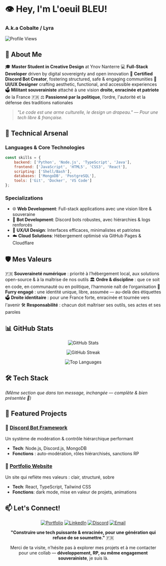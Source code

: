 # 👁️ Hey, I'm **L'oeuil BLEU**!

### A.k.a **Cobalte / Lyra**

![Profile Views](https://komarev.com/ghpvc/?username=loeuil-bleu&color=0969da&style=flat-square)

## 🎯 About Me

🎓 **Master Student in Creative Design** at Ynov Nanterre
💻 **Full-Stack Developer** driven by digital sovereignty and open innovation
🤖 **Certified Discord Bot Creator**, fostering structured, safe & engaging communities
🎨 **UI/UX Designer** crafting aesthetic, functional, and accessible experiences
🗳️ **Militant souverainiste** attaché à une vision **droite, enracinée et patriote** de la France 🇫🇷
⚖️ **Passionné par la politique**, l’ordre, l'autorité et la défense des traditions nationales

> *"Le code est une arme culturelle, le design un drapeau."*
> *— Pour une tech libre & française.*

## 🚀 Technical Arsenal

### **Languages & Core Technologies**

```javascript
const skills = {
    backend: ['Python', 'Node.js', 'TypeScript', 'Java'],
    frontend: ['JavaScript', 'HTML5', 'CSS3', 'React'],
    scripting: ['Shell/Bash'],
    databases: ['MongoDB', 'PostgreSQL'],
    tools: ['Git', 'Docker', 'VS Code']
};
```

### **Specializations**

* 🌐 **Web Development**: Full-stack applications avec une vision libre & souveraine
* 🤖 **Bot Development**: Discord bots robustes, avec hiérarchies & logs renforcés
* 🎨 **UX/UI Design**: Interfaces efficaces, minimalistes et patriotes
* ☁️ **Cloud Solutions**: Hébergement optimisé via GitHub Pages & Cloudflare

## 🛡️ Mes Valeurs

🇫🇷 **Souveraineté numérique** : priorité à l’hébergement local, aux solutions open-source & à la maîtrise de nos outils
🏛️ **Ordre & discipline** : que ce soit en code, en communauté ou en politique, l’harmonie naît de l’organisation
🐺 **Furry engagé** : une identité unique, libre, assumée — au-delà des étiquettes
🗳️ **Droite identitaire** : pour une France forte, enracinée et tournée vers l'avenir
🛠️ **Responsabilité** : chacun doit maîtriser ses outils, ses actes et ses paroles

## 📊 GitHub Stats

<div align="center">

![GitHub Stats](https://github-readme-stats.vercel.app/api?username=skyisland-minecraft&theme=tokyonight%5C&hide_border=true%5C&include_all_commits=false%5C&count_private=false)

![GitHub Streak](https://github-readme-streak-stats.herokuapp.com/?user=skyisland-minecraft&theme=tokyonight%5C&hide_border=true)

![Top Languages](https://github-readme-stats.vercel.app/api/top-langs/?username=skyisland-minecraft&theme=tokyonight%5C&hide_border=true%5C&include_all_commits=false%5C&count_private=false%5C&layout=compact)

</div>

## 🛠️ Tech Stack

*(Même section que dans ton message, inchangée — complète & bien présentée 💪)*

## 🌟 Featured Projects

### 🤖 [Discord Bot Framework](https://github.com/loeuil-bleu/discord-bot)

Un système de modération & contrôle hiérarchique performant

* **Tech**: Node.js, Discord.js, MongoDB
* **Fonctions** : auto-modération, rôles hiérarchisés, sanctions RP

### 🎨 [Portfolio Website](https://loeuil-bleu.github.io)

Un site qui reflète mes valeurs : clair, structuré, sobre

* **Tech**: React, TypeScript, Tailwind CSS
* **Fonctions**: dark mode, mise en valeur de projets, animations

## 📫 Let's Connect!

<div align="center">

[![Portfolio](https://img.shields.io/badge/Portfolio-FF5722?style=for-the-badge\&logo=todoist\&logoColor=white)](https://loeuil-bleu.github.io)
[![LinkedIn](https://img.shields.io/badge/LinkedIn-0077B5?style=for-the-badge\&logo=linkedin\&logoColor=white)](https://linkedin.com/in/loeuil-bleu)
[![Discord](https://img.shields.io/badge/Discord-7289DA?style=for-the-badge\&logo=discord\&logoColor=white)](https://discord.gg/your-server)
[![Email](https://img.shields.io/badge/Email-D14836?style=for-the-badge\&logo=gmail\&logoColor=white)](mailto:cobalte.patteclaire@gmail.com)

</div>

<div align="center">

**"Construire une tech puissante & enracinée, pour une génération qui refuse de se soumettre."** 🇫🇷

Merci de ta visite, n’hésite pas à explorer mes projets et à me contacter pour une collab —
**développement, RP, ou même engagement souverainiste**, je suis là.

</div>
